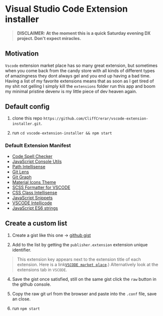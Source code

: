 # Visual Studio Code Extension installer

> #### DISCLAIMER: At the moment this is a quick Saturday evening DX project. Don't expect miracles.

## Motivation

`Vscode` extension market place has so many great extension, but sometimes when you come back from the candy store with all kinds of different types of amazingness they dont always gel and you end up having a bad time. Having a list of my favorite extensions means that as soon as I get tired of my shit not gelling I simply kill the `extensions` folder run this app and boom my minimal pristine devenv is my little piece of dev heaven again.

## Default config

1. clone this repo `https://github.com/CliffCrerar/vscode-extension-installer.git`.

2. run `cd vscode-extension-installer && npm start`

### Default Extension Manifest

* [Code Spell Checker](https://marketplace.visualstudio.com/items?itemName=streetsidesoftwarecode-spell-checker)
* [JavaScript Console Utils](https://marketplace.visualstudio.com/items?itemName=whtouche.vscode-js-console-utils)
* [Path Intellisense](https://marketplace.visualstudio.com/items?itemName=christian-kohler.path-intellisense)
* [Git Lens](https://marketplace.visualstudio.com/items?itemName=eamodio.gitlens)
* [Git Graph](https://marketplace.visualstudio.com/items?itemName=mhutchie.git-graph)
* [Material Icons Theme](https://www.google.com/search?q=pkief.material-icon-theme&rlz=1C5CHFA_enZA891ZA891&oq=pkief.material-icon-theme&aqs=chrome..69i57j0.263j0j4&sourceid=chrome&ie=UTF-8)
* [SCSS Formatter for VSCODE](https://marketplace.visualstudio.com/items?itemName=sibiraj-s.vscode-scss-formatter)
* [CSS Class Intellisense](https://github.com/Zignd/HTML-CSS-Class-Completion)
* [JavaScript Snippets](https://marketplace.visualstudio.com/items?itemName=xabikos.JavaScriptSnippets)
* [VSCODE Intellicode](https://marketplace.visualstudio.com/items?itemName=VisualStudioExptTeamvscodeintellicode)
* [JavaScript ES6 strings](https://www.google.com/search?q=zjcompt.es6-string-javascript&rlz=1C5CHFA_enZA891ZA891&oq=zjcompt.es6-string-javascript&aqs=chrome.69i57.275j0j4&sourceid=chrome&ie=UTF-8)

## Create a custom list

1. Create a gist like this one -> [github gist](https://gist.githubusercontent.com/CliffCrerar/a47b5153056820682bc3259795b94544/raw/88e07596c19f1073f4f822649dc6de33b1a6cd6e/vscode-bear-essentials.txt)

3. Add to the list by getting the `publisher.extension` extension unique identifier. 

>This extension key appears next to the extension title of each extension. Here is a link[`VSCODE market place`](https://marketplace.visualstudio.com/vscode).) Alternatively look at the extensions tab in `VSCODE`.

4. Save the gist once satisfied, still on the same gist click the `raw` button in the github console.

5. Copy the raw git url from the browser and paste into the `.conf` file, save an close.

6. run `npm start`


